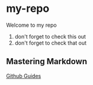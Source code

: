 # my-repo

Welcome to my repo 
1. don't forget to check this out
2. don't forget to check that out

## Mastering Markdown
[Github Guides](https://guides.github.com/features/mastering-markdown/)
